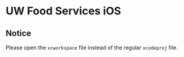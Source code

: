 UW Food Services iOS
====================

<h2>Notice</h2>
<p>Please open the <code>xcworkspace</code> file instead of the regular <code>xcodeproj</code> file.</p>

